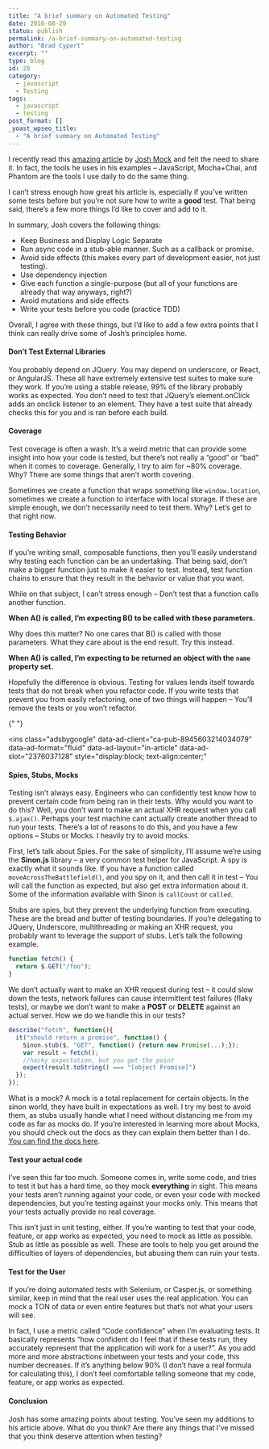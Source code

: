 ```yaml
---
title: "A brief summary on Automated Testing"
date: 2016-08-20
status: publish
permalink: /a-brief-summary-on-automated-testing
author: "Brad Cypert"
excerpt: ""
type: blog
id: 28
category:
  - javascript
  - Testing
tags:
  - javascript
  - testing
post_format: []
_yoast_wpseo_title:
  - "A brief summary on Automated Testing"
---
```


I recently read this [amazing article](https://www.toptal.com/javascript/writing-testable-code-in-javascript) by [Josh Mock](https://twitter.com/joshmock) and felt the need to share it. In fact, the tools he uses in his examples – JavaScript, Mocha+Chai, and Phantom are the tools I use daily to do the same thing.

I can’t stress enough how great his article is, especially if you’ve written some tests before but you’re not sure how to write a **good** test. That being said, there’s a few more things I’d like to cover and add to it.

In summary, Josh covers the following things:

- Keep Business and Display Logic Separate
- Run async code in a stub-able manner. Such as a callback or promise.
- Avoid side effects (this makes every part of development easier, not just testing).
- Use dependency injection
- Give each function a single-purpose (but all of your functions are already that way anyways, right?)
- Avoid mutations and side effects
- Write your tests before you code (practice TDD)

Overall, I agree with these things, but I’d like to add a few extra points that I think can really drive some of Josh’s principles home.

#### Don’t Test External Libraries

You probably depend on JQuery. You may depend on underscore, or React, or AngularJS. These all have extremely extensive test suites to make sure they work. If you’re using a stable release, 99% of the library probably works as expected. You don’t need to test that JQuery’s element.onClick adds an onclick listener to an element. They have a test suite that already checks this for you and is ran before each build.

#### Coverage

Test coverage is often a wash. It’s a weird metric that can provide some insight into how your code is tested, but there’s not really a “good” or “bad” when it comes to coverage. Generally, I try to aim for ~80% coverage. Why? There are some things that aren’t worth covering.

Sometimes we create a function that wraps something like `window.location`, sometimes we create a function to interface with local storage. If these are simple enough, we don’t necessarily need to test them. Why? Let’s get to that right now.

#### Testing Behavior

If you’re writing small, composable functions, then you’ll easily understand why testing each function can be an undertaking. That being said, don’t make a bigger function just to make it easier to test. Instead, test function chains to ensure that they result in the behavior or value that you want.

While on that subject, I can’t stress enough – Don’t test that a function calls another function.

**When A() is called, I’m expecting B() to be called with these parameters.**

Why does this matter? No one cares that B() is called with those parameters. What they care about is the end result. Try this instead.

**When A() is called, I’m expecting to be returned an object with the `name` property set.**

Hopefully the difference is obvious. Testing for values lends itself towards tests that do not break when you refactor code. If you write tests that prevent you from easily refactoring, one of two things will happen – You’ll remove the tests or you won’t refactor.

<script async="" src="//pagead2.googlesyndication.com/pagead/js/adsbygoogle.js"></script>{" "}

<ins
  class="adsbygoogle"
  data-ad-client="ca-pub-8945603214034079"
  data-ad-format="fluid"
  data-ad-layout="in-article"
  data-ad-slot="2376037128"
  style="display:block; text-align:center;"
></ins>
<script>(adsbygoogle = window.adsbygoogle || []).push({});</script>

#### Spies, Stubs, Mocks

Testing isn’t always easy. Engineers who can confidently test know how to prevent certain code from being ran in their tests. Why would you want to do this? Well, you don’t want to make an actual XHR request when you call `$.ajax()`. Perhaps your test machine cant actually create another thread to run your tests. There’s a lot of reasons to do this, and you have a few options – Stubs or Mocks. I heavily try to avoid mocks.

First, let’s talk about Spies. For the sake of simplicity, I’ll assume we’re using the **Sinon.js** library – a very common test helper for JavaScript. A spy is exactly what it sounds like. If you have a function called `moveAcrossTheBattlefield()`, and you spy on it, and then call it in test – You will call the function as expected, but also get extra information about it. Some of the information available with Sinon is `callCount` or `called`.

Stubs are spies, but they prevent the underlying function from executing. These are the bread and butter of testing boundaries. If you’re delegating to JQuery, Underscore, multithreading or making an XHR request, you probably want to leverage the support of stubs. Let’s talk the following example.

```javascript
function fetch() {
  return $.GET("/foo");
}
```

We don’t actually want to make an XHR request during test – it could slow down the tests, network failures can cause intermittent test failures (flaky tests), or maybe we don’t want to make a **POST** or **DELETE** against an actual server. How we do we handle this in our tests?

```javascript
describe("fetch", function(){
  it("should return a promise", function() {
    Sinon.stub($, "GET", function() {return new Promise(...);});
    var result = fetch();
    //hacky expectation, but you get the point
    expect(result.toString() === "[object Promise]")
  });
});

```

What is a mock? A mock is a total replacement for certain objects. In the sinon world, they have built in expectations as well. I try my best to avoid them, as stubs usually handle what I need without distancing me from my code as far as mocks do. If you’re interested in learning more about Mocks, you should check out the docs as they can explain them better than I do. [You can find the docs here](http://sinonjs.org/).

#### Test your actual code

I’ve seen this far too much. Someone comes in, write some code, and tries to test it but has a hard time, so they mock **everything** in sight. This means your tests aren’t running against your code, or even your code with mocked dependencies, but you’re testing against your mocks only. This means that your tests actually provide no real coverage.

This isn’t just in unit testing, either. If you’re wanting to test that your code, feature, or app works as expected, you need to mock as little as possible. Stub as little as possible as well. These are tools to help you get around the difficulties of layers of dependencies, but abusing them can ruin your tests.

#### Test for the User

If you’re doing automated tests with Selenium, or Casper.js, or something similar, keep in mind that the real user uses the real application. You can mock a TON of data or even entire features but that’s not what your users will see.

In fact, I use a metric called “Code confidence” when I’m evaluating tests. It basically represents “how confident do I feel that if these tests run, they accurately represent that the application will work for a user?”. As you add more and more abstractions inbetween your tests and your code, this number decreases. If it’s anything below 90% (I don’t have a real formula for calculating this), I don’t feel comfortable telling someone that my code, feature, or app works as expected.

#### Conclusion

Josh has some amazing points about testing. You’ve seen my additions to his article above. What do you think? Are there any things that I’ve missed that you think deserve attention when testing?
